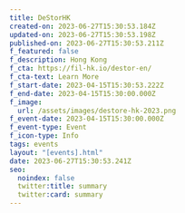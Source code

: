 ```yaml
---
title: DeStorHK
created-on: 2023-06-27T15:30:53.184Z
updated-on: 2023-06-27T15:30:53.198Z
published-on: 2023-06-27T15:30:53.211Z
f_featured: false
f_description: Hong Kong
f_cta: https://fil-hk.io/destor-en/
f_cta-text: Learn More
f_start-date: 2023-04-15T15:30:53.222Z
f_end-date: 2023-04-15T15:30:00.000Z
f_image:
  url: /assets/images/destore-hk-2023.png
f_event-date: 2023-04-15T15:30:00.000Z
f_event-type: Event
f_icon-type: Info
tags: events
layout: "[events].html"
date: 2023-06-27T15:30:53.241Z
seo:
  noindex: false
  twitter:title: summary
  twitter:card: summary
---
```

